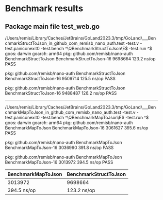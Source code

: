 # Benchmark results

## Package main file test_web.go

/Users/remis/Library/Caches/JetBrains/GoLand2023.3/tmp/GoLand/___BenchmarkStructToJson_in_github_com_remisb_nano_auth.test -test.v -test.paniconexit0 -test.bench ^\QBenchmarkStructToJson\E$ -test.run ^$
goos: darwin
goarch: arm64
pkg: github.com/remisb/nano-auth
BenchmarkStructToJson
BenchmarkStructToJson-16    	 9698664	       123.2 ns/op
PASS

pkg: github.com/remisb/nano-auth
BenchmarkStructToJson
BenchmarkStructToJson-16    	 9509714	       125.5 ns/op
PASS

pkg: github.com/remisb/nano-auth
BenchmarkStructToJson
BenchmarkStructToJson-16    	 9488487	       126.2 ns/op
PASS

----

/Users/remis/Library/Caches/JetBrains/GoLand2023.3/tmp/GoLand/___BenchmarkMapToJson_in_github_com_remisb_nano_auth.test -test.v -test.paniconexit0 -test.bench ^\QBenchmarkMapToJson\E$ -test.run ^$
goos: darwin
goarch: arm64
pkg: github.com/remisb/nano-auth
BenchmarkMapToJson
BenchmarkMapToJson-16    	 3061627	       395.6 ns/op
PASS

pkg: github.com/remisb/nano-auth
BenchmarkMapToJson
BenchmarkMapToJson-16    	 3036990	       391.8 ns/op
PASS

pkg: github.com/remisb/nano-auth
BenchmarkMapToJson
BenchmarkMapToJson-16    	 3013972	       394.5 ns/op
PASS

| BenchmarkMapToJson | BenchmarkStructToJson |
|--------------------|-----------------------|
| 3013972            | 9698664               |
| 394.5 ns/op        | 123.2 ns/op           |       